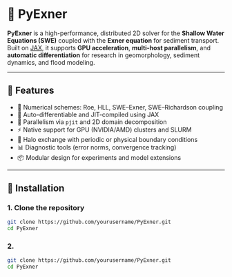 # 🌊 PyExner

**PyExner** is a high-performance, distributed 2D solver for the **Shallow Water Equations (SWE)** coupled with the **Exner equation** for sediment transport. Built on [JAX](https://github.com/google/jax), it supports **GPU acceleration**, **multi-host parallelism**, and **automatic differentiation** for research in geomorphology, sediment dynamics, and flood modeling.

---

## 🚀 Features

- 🧮 Numerical schemes: Roe, HLL, SWE–Exner, SWE–Richardson coupling
- 🧠 Auto-differentiable and JIT-compiled using JAX
- 🔁 Parallelism via `pjit` and 2D domain decomposition
- ⚡ Native support for GPU (NVIDIA/AMD) clusters and SLURM
- 🧱 Halo exchange with periodic or physical boundary conditions
- 📊 Diagnostic tools (error norms, convergence tracking)
- 📦 Modular design for experiments and model extensions

---

## 🔧 Installation

### 1. Clone the repository

```bash
git clone https://github.com/yourusername/PyExner.git
cd PyExner

``` 

### 2. 

```bash
git clone https://github.com/yourusername/PyExner.git
cd PyExner
